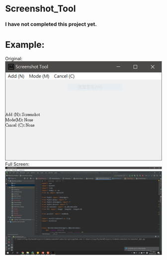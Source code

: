 # Screenshot_Tool
### I have not completed this project yet.

# Example:
Original:
<img src="/pic/01.png" alt="My cool tool"/>  
Full Screen:
<img src="/pic/02.png" alt="My cool tool full screen"/>  
